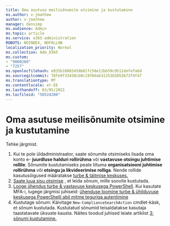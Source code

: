 ```yaml
---
title: Oma asutuse meilisõnumite otsimine ja kustutamine
ms.author: v-jmathew
author: v-jmathew
manager: dansimp
ms.audience: Admin
ms.topic: article
ms.service: o365-administration
ROBOTS: NOINDEX, NOFOLLOW
localization_priority: Normal
ms.collection: Adm_O365
ms.custom:
- "9000260"
- "7257"
ms.openlocfilehash: e935b10083459b81fc58e12bb59c9511defefa6d
ms.sourcegitcommit: 78fe9f33438cb0c19f0dab31253b5853b73f4f47
ms.translationtype: MT
ms.contentlocale: et-EE
ms.lasthandoff: 03/05/2021
ms.locfileid: "50524280"
---
```

# <a name="search-for-and-delete-email-messages-in-your-organization"></a>Oma asutuse meilisõnumite otsimine ja kustutamine

Tehke järgmist.

1. Kui te pole üldadministraator, saate sõnumite otsimiseks lisada oma konto e- **juurdluse halduri rollirühma** või **vastavuse otsingu juhtimise rollile**. Sõnumite kustutamiseks peate liituma **organisatsiooni juhtimise rollirühma** või **otsingu ja likvideerimise rolliga**. Nende rollide kasutusõigused määratakse [turbe & täitmise keskuses.](https://protection.office.com)
2. [Saate luua sisu otsimise](https://docs.microsoft.com/office365/securitycompliance/content-search) , et leida sõnum, mille soovite kustutada.
3. [Looge ühendus turbe & vastavuse keskusega PowerShell](https://docs.microsoft.com/powershell/exchange/office-365-scc/connect-to-scc-powershell/connect-to-scc-powershell). Kui kasutate MFA-i, lugege järgmisi juhiseid: [ühenduse loomine turbe & ühilduvuse keskusega PowerShelli abil mitme teguriga autentimine](https://docs.microsoft.com/powershell/exchange/office-365-scc/connect-to-scc-powershell/mfa-connect-to-scc-powershell)
4. Kustutage sõnum: Käivitage `New-ComplianceSearchAction` cmdlet-käsk, et sõnum kustutada. Kustutatud sõnumid teisaldatakse kasutaja taastatavate üksuste kausta. Näites toodud juhised leiate artiklist [3: sõnumi kustutamine.](https://docs.microsoft.com/office365/securitycompliance/search-for-and-delete-messages-in-your-organization)

